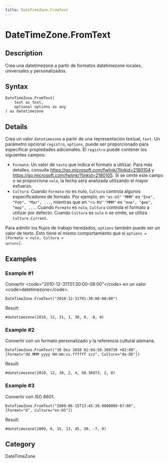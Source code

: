 ```yaml
---
title: DateTimeZone.FromText
---
```


# DateTimeZone.FromText


## Description

Crea una datetimezone a partir de formatos datetimezone locales, universales y personalizados.


## Syntax

```powerquery
DateTimeZone.FromText(
    text as text,
    optional options as any
) as datetimezone
```


## Details

Crea un valor <code>datetimezone</code> a partir de una representación textual, <code>text</code>. Un parámetro opcional <code>registro</code>, <code>options</code>,  puede ser proporcionado para especificar propiedades adicionales. El <code>registro</code> puede contener los siguientes campos:<ul>   <li><code>Formato</code>: Un valor de <code>texto</code> que indica el formato a utilizar. Para más detalles, consulte https://go.microsoft.com/fwlink/?linkid=2180104 y https://go.microsoft.com/fwlink/?linkid=2180105. Si se omite este campo o se proporciona <code>nulo</code>, la fecha será analizada utilizando el mayor esfuerzo.</li>   <li><code>Cultura</code>: Cuando <code>Formato</code> no es nulo, <code>Cultura</code> controla algunos especificadores de formato. Por ejemplo, en <code>"es-US"</code> <code>"MMM"</code> es <code>"Ene", "Feb", "Mar", ...</code>, mientras que en <code>"ru-RU"</code> <code>"MMM"</code> es <code>"янв", "фев", "мар", ...</code>. Cuando <code>Formato</code> es <code>nulo</code>, <code>Cultura</code> controla el formato a utilizar por defecto. Cuando <code>Cultura</code> es <code>nulo</code> o se omite, se utiliza <code>Culture.Current</code>.</li></ul> Para admitir los flujos de trabajo heredados, <code>options</code> también puede ser un valor de texto. Esto tiene el mismo comportamiento que si <code>options</code><code> = [Formato = nulo, Cultura = <code>options</code>]</code>.


## Examples

### Example #1 
Convertir &lt;code&gt;&#34;2010-12-31T01:30:00-08:00&#34;&lt;/code&gt; en un valor &lt;code&gt;datetimezone&lt;/code&gt;.
```powerquery
DateTimeZone.FromText("2010-12-31T01:30:00-08:00")
```

Result: 
```powerquery
#datetimezone(2010, 12, 31, 1, 30, 0, -8, 0)
```


### Example #2 
Convertir con un formato personalizado y la referencia cultural alemana.
```powerquery
DateTimeZone.FromText("30 Dez 2010 02:04:50.369730 +02:00", [Format="dd MMM yyyy HH:mm:ss.ffffff zzz", Culture="de-DE"])
```

Result: 
```powerquery
#datetimezone(2010, 12, 30, 2, 4, 50.36973, 2, 0)
```


### Example #3 
Convertir con ISO 8601.
```powerquery
DateTimeZone.FromText("2009-06-15T13:45:30.0000000-07:00", [Format="O", Culture="en-US"])
```

Result: 
```powerquery
#datetimezone(2009, 6, 15, 13, 45, 30, -7, 0)
```




## Category
DateTimeZone
